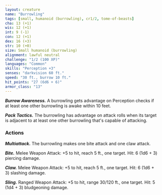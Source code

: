 ```yaml
---
layout: creature
name: "Burrowling"
tags: [small, humanoid (burrowling), cr1/2, tome-of-beasts]
cha: 13 (+1)
wis: 12 (+1)
int: 9 (-1)
con: 12 (+1)
dex: 16 (+3)
str: 10 (+0)
size: Small humanoid (burrowling)
alignment: lawful neutral
challenge: "1/2 (100 XP)"
languages: "Common"
skills: "Perception +3"
senses: "darkvision 60 ft."
speed: "30 ft., burrow 10 ft."
hit_points: "27 (6d6 + 6)"
armor_class: "13"
---
```


***Burrow Awareness.*** A burrowling gets advantage on Perception checks if at least one other burrowling is awake within 10 feet.

***Pack Tactics.*** The burrowling has advantage on attack rolls when its target is adjacent to at least one other burrowling that's capable of attacking.

### Actions

***Multiattack.*** The burrowling makes one bite attack and one claw attack.

***Bite.*** Melee Weapon Attack: +5 to hit, reach 5 ft., one target. Hit: 6 (1d6 + 3) piercing damage.

***Claw.*** Melee Weapon Attack: +5 to hit, reach 5 ft., one target. Hit: 6 (1d6 + 3) slashing damage.

***Sling.*** Ranged Weapon Attack: +5 to hit, range 30/120 ft., one target. Hit: 5 (1d4 + 3) bludgeoning damage.

